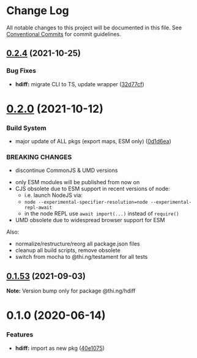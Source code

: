 # Change Log

All notable changes to this project will be documented in this file.
See [Conventional Commits](https://conventionalcommits.org) for commit guidelines.

## [0.2.4](https://github.com/thi-ng/umbrella/compare/@thi.ng/hdiff@0.2.3...@thi.ng/hdiff@0.2.4) (2021-10-25)


### Bug Fixes

* **hdiff:** migrate CLI to TS, update wrapper ([32d77cf](https://github.com/thi-ng/umbrella/commit/32d77cf0954986d2acc4487c81780cce41c2eeb0))





# [0.2.0](https://github.com/thi-ng/umbrella/compare/@thi.ng/hdiff@0.1.53...@thi.ng/hdiff@0.2.0) (2021-10-12)


### Build System

* major update of ALL pkgs (export maps, ESM only) ([0d1d6ea](https://github.com/thi-ng/umbrella/commit/0d1d6ea9fab2a645d6c5f2bf2591459b939c09b6))


### BREAKING CHANGES

* discontinue CommonJS & UMD versions

- only ESM modules will be published from now on
- CJS obsolete due to ESM support in recent versions of node:
  - i.e. launch NodeJS via:
  - `node --experimental-specifier-resolution=node --experimental-repl-await`
  - in the node REPL use `await import(...)` instead of `require()`
- UMD obsolete due to widespread browser support for ESM

Also:
- normalize/restructure/reorg all package.json files
- cleanup all build scripts, remove obsolete
- switch from mocha to @thi.ng/testament for all tests






##  [0.1.53](https://github.com/thi-ng/umbrella/compare/@thi.ng/hdiff@0.1.52...@thi.ng/hdiff@0.1.53) (2021-09-03)

**Note:** Version bump only for package @thi.ng/hdiff

#  0.1.0 (2020-06-14)

###  Features

- **hdiff:** import as new pkg ([40e1075](https://github.com/thi-ng/umbrella/commit/40e10755ca520d5d850da98d07b40f9339310318))
